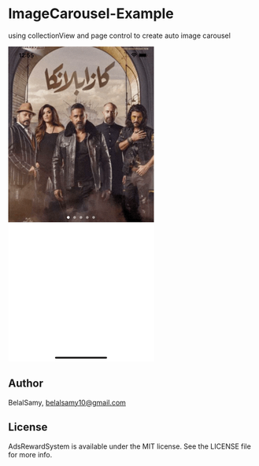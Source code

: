 # ImageCarousel-Example

using collectionView and page control to create auto image carousel 

![GIF](https://raw.githubusercontent.com/belalsamyyy/ImageCarousel-Example/main/Screenshots/ImageCarosuel-Demo.gif)

## Author

BelalSamy, belalsamy10@gmail.com

## License

AdsRewardSystem is available under the MIT license. See the LICENSE file for more info.

